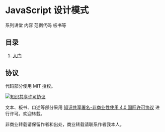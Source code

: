 # JavaScript 设计模式

系列讲堂 内容 范例代码 板书等

## 目录

1. [入门](./0-intro.md)

## 协议

代码部分使用 MIT 授权。

[![知识共享许可协议](https://i.creativecommons.org/l/by-nc/4.0/88x31.png)](http://creativecommons.org/licenses/by-nc/4.0/)

文本、板书、口述等部分采用 [知识共享署名-非商业性使用 4.0 国际许可协议](http://creativecommons.org/licenses/by-nc/4.0/) 进行许可。欢迎转载。

非商业转载请保留作者和出处，商业转载请联系作者我本人。